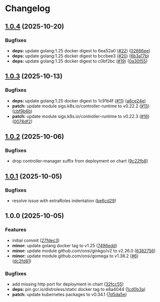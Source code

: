 # Changelog

## [1.0.4](https://github.com/kubehippie/external-dns-watcher/compare/v1.0.3...v1.0.4) (2025-10-20)


### Bugfixes

* **deps:** update golang:1.25 docker digest to 6ea52a0 ([#22](https://github.com/kubehippie/external-dns-watcher/issues/22)) ([02666ee](https://github.com/kubehippie/external-dns-watcher/commit/02666ee8a73fa167c7798b9c4a5f072c0f88f015))
* **deps:** update golang:1.25 docker digest to bccbee3 ([#20](https://github.com/kubehippie/external-dns-watcher/issues/20)) ([6b3a17b](https://github.com/kubehippie/external-dns-watcher/commit/6b3a17b1735b1e9449ea8b7cfaf7746e34f773d0))
* **deps:** update golang:1.25 docker digest to c0bf2bc ([#19](https://github.com/kubehippie/external-dns-watcher/issues/19)) ([0a30f55](https://github.com/kubehippie/external-dns-watcher/commit/0a30f555908d17b71fe2ea75b04d24a06539a9be))

## [1.0.3](https://github.com/kubehippie/external-dns-watcher/compare/v1.0.2...v1.0.3) (2025-10-13)


### Bugfixes

* **deps:** update golang:1.25 docker digest to 1c91b4f ([#11](https://github.com/kubehippie/external-dns-watcher/issues/11)) ([a8ce24e](https://github.com/kubehippie/external-dns-watcher/commit/a8ce24e9d0f769580bc80cc849578d885bd4c571))
* **patch:** update module sigs.k8s.io/controller-runtime to v0.22.2 ([#15](https://github.com/kubehippie/external-dns-watcher/issues/15)) ([cbf9b6b](https://github.com/kubehippie/external-dns-watcher/commit/cbf9b6b92208250360bd957b4f4e3e51e8c40ee4))
* **patch:** update module sigs.k8s.io/controller-runtime to v0.22.3 ([#16](https://github.com/kubehippie/external-dns-watcher/issues/16)) ([0078df2](https://github.com/kubehippie/external-dns-watcher/commit/0078df2233f46236063a88bee4a138e06db8f917))

## [1.0.2](https://github.com/kubehippie/external-dns-watcher/compare/v1.0.1...v1.0.2) (2025-10-06)


### Bugfixes

* drop controller-manager suffix from deployment on chart ([9c22fb8](https://github.com/kubehippie/external-dns-watcher/commit/9c22fb804099c4ae0f4a83c81e1a7f5d390d217e))

## [1.0.1](https://github.com/kubehippie/external-dns-watcher/compare/v1.0.0...v1.0.1) (2025-10-05)


### Bugfixes

* resolve issue with extraRoles indentation ([be6cd29](https://github.com/kubehippie/external-dns-watcher/commit/be6cd2991e5e8de736508facf82c307ab0477cad))

## 1.0.0 (2025-10-05)


### Features

* initial commit ([27fdec3](https://github.com/kubehippie/external-dns-watcher/commit/27fdec3f18484e040500fa31db4c6b3838fb70a7))
* **minor:** update golang docker tag to v1.25 ([7496edd](https://github.com/kubehippie/external-dns-watcher/commit/7496eddf3bbb9bab46015387a1a679ca7e1db83e))
* **minor:** update module github.com/onsi/ginkgo/v2 to v2.26.0 ([6382756](https://github.com/kubehippie/external-dns-watcher/commit/6382756ea2b4f13e4edfd85ac144d1dd6a239ba2))
* **minor:** update module github.com/onsi/gomega to v1.38.2 ([#6](https://github.com/kubehippie/external-dns-watcher/issues/6)) ([dc2fd81](https://github.com/kubehippie/external-dns-watcher/commit/dc2fd816623ec40fc27eab94e27b2f07f01e8c02))


### Bugfixes

* add missing http port for deployment in chart ([32fcc55](https://github.com/kubehippie/external-dns-watcher/commit/32fcc553e9b05148aeb312ec6f2bbde97dac101a))
* **deps:** pin gcr.io/distroless/static docker tag to e8a4044 ([1cd0b3a](https://github.com/kubehippie/external-dns-watcher/commit/1cd0b3ae963be67fc96aa2537ca66d04d0a9e71e))
* **patch:** update kubernetes packages to v0.34.1 ([7d5da5e](https://github.com/kubehippie/external-dns-watcher/commit/7d5da5e583f3ebc89ec9ea798ce00b62825e03fc))
